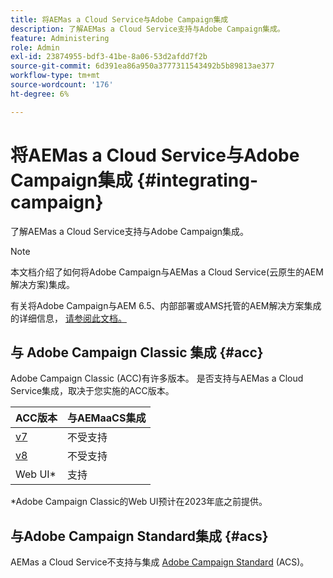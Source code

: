 ```yaml
---
title: 将AEMas a Cloud Service与Adobe Campaign集成
description: 了解AEMas a Cloud Service支持与Adobe Campaign集成。
feature: Administering
role: Admin
exl-id: 23874955-bdf3-41be-8a06-53d2afdd7f2b
source-git-commit: 6d391ea86a950a3777311543492b5b89813ae377
workflow-type: tm+mt
source-wordcount: '176'
ht-degree: 6%

---
```



# 将AEMas a Cloud Service与Adobe Campaign集成 {#integrating-campaign}

了解AEMas a Cloud Service支持与Adobe Campaign集成。

>[!NOTE]
>
>本文档介绍了如何将Adobe Campaign与AEMas a Cloud Service(云原生的AEM解决方案)集成。
>
>有关将Adobe Campaign与AEM 6.5、内部部署或AMS托管的AEM解决方案集成的详细信息， [请参阅此文档。](https://experienceleague.adobe.com/docs/experience-manager-65/administering/integration/campaign.html)

## 与 Adobe Campaign Classic 集成 {#acc}

Adobe Campaign Classic (ACC)有许多版本。 是否支持与AEMas a Cloud Service集成，取决于您实施的ACC版本。

| ACC版本 | 与AEMaaCS集成 |
|---|---|
| [v7](https://experienceleague.adobe.com/docs/campaign-classic.html) | 不受支持 |
| [v8](https://experienceleague.adobe.com/docs/campaign-v8.html) | 不受支持 |
| Web UI* | 支持 |

*Adobe Campaign Classic的Web UI预计在2023年底之前提供。

## 与Adobe Campaign Standard集成 {#acs}

AEMas a Cloud Service不支持与集成 [Adobe Campaign Standard](https://experienceleague.adobe.com/docs/campaign-standard.html) (ACS)。
